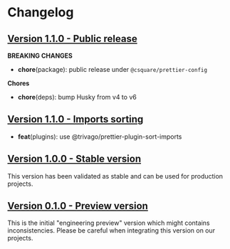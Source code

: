 # Changelog

## [Version 1.1.0 - Public release](https://github.com/csquare-ai/prettier-config/releases/tag/1.1.0)

**BREAKING CHANGES**

- **chore**(package): public release under `@csquare/prettier-config`

**Chores**

- **chore**(deps): bump Husky from v4 to v6

## [Version 1.1.0 - Imports sorting](https://github.com/csquare-ai/prettier-config/releases/tag/1.1.0)

- **feat**(plugins): use @trivago/prettier-plugin-sort-imports

## [Version 1.0.0 - Stable version](https://github.com/csquare-ai/prettier-config/releases/tag/1.0.0)

This version has been validated as stable and can be used for production projects.

## [Version 0.1.0 - Preview version](https://github.com/csquare-ai/prettier-config/releases/tag/0.1.0)

This is the initial "engineering preview" version which might contains inconsistencies. Please be careful when
integrating this version on our projects.
